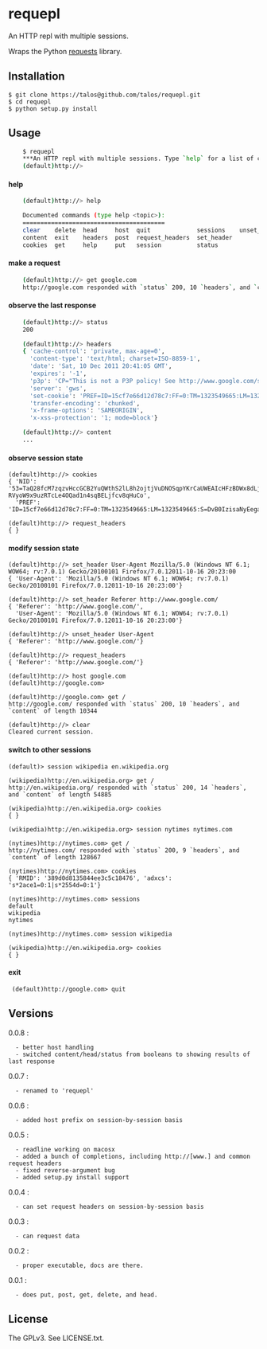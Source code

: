 # requepl

An HTTP repl with multiple sessions.

Wraps the Python [requests](http://pypi.python.org/pypi/requests) library.

## Installation

    $ git clone https://talos@github.com/talos/requepl.git
    $ cd requepl
    $ python setup.py install

## Usage

```bash
    $ requepl
    ***An HTTP repl with multiple sessions. Type `help` for a list of commands.
    (default)http://>
```

#### help

```bash
    (default)http://> help

    Documented commands (type help <topic>):
    ========================================
    clear    delete  head     host  quit             sessions    unset_header
    content  exit    headers  post  request_headers  set_header
    cookies  get     help     put   session          status
```

#### make a request

```bash
    (default)http://> get google.com
    http://google.com responded with `status` 200, 10 `headers`, and `content` of length 10344
```

#### observe the last response

```bash
    (default)http://> status
    200
```

```bash
    (default)http://> headers
    { 'cache-control': 'private, max-age=0',
      'content-type': 'text/html; charset=ISO-8859-1',
      'date': 'Sat, 10 Dec 2011 20:41:05 GMT',
      'expires': '-1',
      'p3p': 'CP="This is not a P3P policy! See http://www.google.com/support/accounts/bin/answer.py?hl=en&answer=151657 for more info."',
      'server': 'gws',
      'set-cookie': 'PREF=ID=15cf7e66d12d78c7:FF=0:TM=1323549665:LM=1323549665:S=DvB0IzisaNyEega5; expires=Mon, 09-Dec-2013 20:41:05 GMT; path=/; domain=.google.com, NID=53=TaQ28fcM7zqzvHccGCB2YuQWthS2lL8h2ojtjVuDNOSqpYKrCaUWEAIcHFzBDWx8dLjhhb2j7APh1zItl1fNtyN6I-RVyoW9x9uzRTcLe4OQad1n4sqBELjfcv8qHuCo; expires=Sun, 10-Jun-2012 20:41:05 GMT; path=/; domain=.google.com; HttpOnly',
      'transfer-encoding': 'chunked',
      'x-frame-options': 'SAMEORIGIN',
      'x-xss-protection': '1; mode=block'}
```

```bash
    (default)http://> content
    ...
```

#### observe session state

    (default)http://> cookies
    { 'NID': '53=TaQ28fcM7zqzvHccGCB2YuQWthS2lL8h2ojtjVuDNOSqpYKrCaUWEAIcHFzBDWx8dLjhhb2j7APh1zItl1fNtyN6I-RVyoW9x9uzRTcLe4OQad1n4sqBELjfcv8qHuCo',
      'PREF': 'ID=15cf7e66d12d78c7:FF=0:TM=1323549665:LM=1323549665:S=DvB0IzisaNyEega5'}

    (default)http://> request_headers
    { }

#### modify session state

    (default)http://> set_header User-Agent Mozilla/5.0 (Windows NT 6.1; WOW64; rv:7.0.1) Gecko/20100101 Firefox/7.0.12011-10-16 20:23:00
    { 'User-Agent': 'Mozilla/5.0 (Windows NT 6.1; WOW64; rv:7.0.1) Gecko/20100101 Firefox/7.0.12011-10-16 20:23:00'}

    (default)http://> set_header Referer http://www.google.com/
    { 'Referer': 'http://www.google.com/',
      'User-Agent': 'Mozilla/5.0 (Windows NT 6.1; WOW64; rv:7.0.1) Gecko/20100101 Firefox/7.0.12011-10-16 20:23:00'}

    (default)http://> unset_header User-Agent
    { 'Referer': 'http://www.google.com/'}

    (default)http://> request_headers
    { 'Referer': 'http://www.google.com/'}

    (default)http://> host google.com
    (default)http://google.com>

    (default)http://google.com> get /
    http://google.com/ responded with `status` 200, 10 `headers`, and `content` of length 10344

    (default)http://> clear
    Cleared current session.

#### switch to other sessions

    (default)> session wikipedia en.wikipedia.org

    (wikipedia)http://en.wikipedia.org> get /
    http://en.wikipedia.org/ responded with `status` 200, 14 `headers`, and `content` of length 54885

    (wikipedia)http://en.wikipedia.org> cookies
    { }

    (wikipedia)http://en.wikipedia.org> session nytimes nytimes.com

    (nytimes)http://nytimes.com> get /
    http://nytimes.com/ responded with `status` 200, 9 `headers`, and `content` of length 128667

    (nytimes)http://nytimes.com> cookies
    { 'RMID': '389d0d8135844ee3c5c18476', 'adxcs': 's*2ace1=0:1|s*2554d=0:1'}

    (nytimes)http://nytimes.com> sessions
    default
    wikipedia
    nytimes

    (nytimes)http://nytimes.com> session wikipedia

    (wikipedia)http://en.wikipedia.org> cookies
    { }

#### exit

     (default)http://google.com> quit

## Versions

0.0.8 :

      - better host handling
      - switched content/head/status from booleans to showing results of last response

0.0.7 :

      - renamed to 'requepl'

0.0.6 :

      - added host prefix on session-by-session basis

0.0.5 :

      - readline working on macosx
      - added a bunch of completions, including http://[www.] and common request headers
      - fixed reverse-argument bug
      - added setup.py install support

0.0.4 :

      - can set request headers on session-by-session basis

0.0.3 :

      - can request data

0.0.2 :

      - proper executable, docs are there.

0.0.1 :

      - does put, post, get, delete, and head.

## License

The GPLv3.  See LICENSE.txt.
